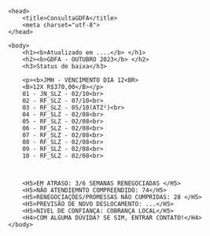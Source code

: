 <html>

    <head> 
        <title>ConsultaGDFA</title>
        <meta charset="utf-8">
    </head>

    <body>
        <h1><b>Atualizado em ....</b> </h1>
        <h2><b>GDFA - OUTUBRO 2023</b> </h2>
        <h3>Status de baixa</h3>

        <p><b>JMH - VENCIMENTO DIA 12<BR>
        <B>12X R$370,00</B></p>
        01 - JN_SLZ - 02/10<br>
        02 - RF_SLZ - 07/10<br>
        03 - RF_SLZ - 05/10(ATZ²)<br>
        04 - RF_SLZ - 02/08<br>
        05 - RF_SLZ - 02/08<br>
        06 - RF_SLZ - 02/08<br>
        07 - RF_SLZ - 02/08<br>
        08 - RF_SLZ - 02/08<br>
        09 - RF_SLZ - 02/08<br>
        10 - RF_SLZ - 02/08<br>



        <H5>EM ATRASO: 3/6 SEMANAS RENEGOCIADAS </H5>
        <H5>NÃO ATENDIEMNTO COMPREENDIDO: 74</H5>
        <H5>RENEGOCIAÇÕES/PROMESSAS NÃO CUMPRIDAS: 28 </H5>
        <H5>PREVISÃO DE NOVO DESLOCAMENTO: ...</H5>
        <H5>NIVEL DE CONFIANÇA: COBRANÇA LOCAL</H5>
        <H4>COM ALGUMA DÚVIDA? SE SIM, ENTRAR CONTATO!</H4>
    </body>

</html>
